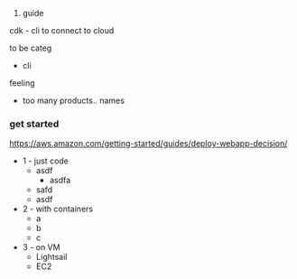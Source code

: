 

1. guide


cdk - cli to connect to cloud

to be categ
* cli


feeling
* too many products.. names



### get started
https://aws.amazon.com/getting-started/guides/deploy-webapp-decision/

* 1 - just code
    * asdf
        * asdfa
    * safd
    * asdf
* 2 - with containers
    * a
    * b
    * c
* 3 - on VM
    * Lightsail
    * EC2

